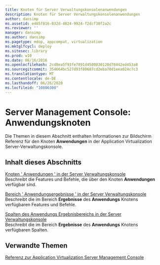 ```yaml
---
title: Knoten für Server Verwaltungskonsolenanwendungen
description: Knoten für Server Verwaltungskonsolenanwendungen
author: dansimp
ms.assetid: e465f816-032d-4824-9924-f2dcf30f2a2c
ms.reviewer: ''
manager: dansimp
ms.author: dansimp
ms.pagetype: mdop, appcompat, virtualization
ms.mktglfcycl: deploy
ms.sitesec: library
ms.prod: w10
ms.date: 06/16/2016
ms.openlocfilehash: 2cd8ea5f93fe7891d4580830120d78442ed453a8
ms.sourcegitcommit: 354664bc527d93f80687cd2eba70d1eea024c7c3
ms.translationtype: MT
ms.contentlocale: de-DE
ms.lasthandoff: 06/26/2020
ms.locfileid: "10806300"
---
```

# Server Management Console: Anwendungsknoten


Die Themen in diesem Abschnitt enthalten Informationen zur Bildschirm Referenz für den Knoten **Anwendungen** in der Application Virtualization Server-Verwaltungskonsole.

## Inhalt dieses Abschnitts


<a href="" id="applications-node-in-server-management-console"></a>[Knoten ' Anwendungen ' in der Server Verwaltungskonsole](applications-node-in-server-management-console.md)  
Beschreibt die Features und Befehle, die über den Knoten **Anwendungen** verfügbar sind.

<a href="" id="applications-results-pane-in-server-management-console"></a>[Bereich ' Anwendungsergebnisse ' in der Server Verwaltungskonsole](applications-results-pane-in-server-management-console.md)  
Beschreibt die im Bereich **Ergebnisse** des **Anwendungs** Knotens verfügbaren Features und Befehle.

<a href="" id="applications-results-pane-columns-in-server-management-console"></a>[Spalten des Anwendungs Ergebnisbereichs in der Server Verwaltungskonsole](applications-results-pane-columns-in-server-management-console.md)  
Beschreibt die im Bereich **Ergebnisse** des **Anwendungs** Knotens verfügbaren Spalten.

## Verwandte Themen


[Referenz zur Application Virtualization Server Management Console](application-virtualization-server-management-console-reference.md)

 

 





